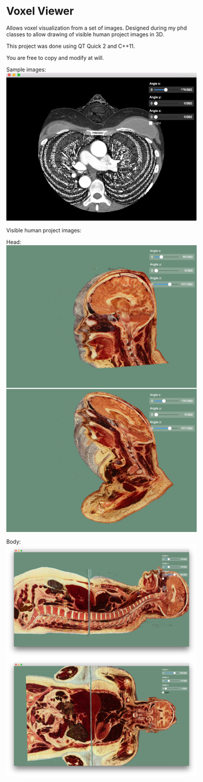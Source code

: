 # Voxel Viewer

Allows voxel visualization from a set of images. Designed during my phd classes to allow drawing of
visible human project images in 3D.

This project was done using QT Quick 2 and C++11.

You are free to copy and modify at will.

Sample images:
![Tomography](sample/tomography.jpg "Tomography image")

Visible human project images:

Head:
![Head](sample/head1.jpg "Head")
![Head](sample/head2.jpg "Head")

Body:
![Body](sample/body1.jpg "Head")
![Body](sample/body2.jpg "Head")
